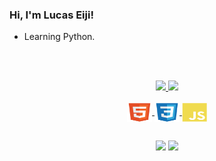 ### Hi, I'm Lucas Eiji!

- Learning Python.

 </br></br>
 
<div align="center">
  <a href="https://github.com/lucasynada">
  <img height="150em" src="https://github-readme-stats.vercel.app/api?username=lucasynada&show_icons=true&theme=dark&include_all_commits=true&count_private=true"/>
  <a href="https://github.com/lucasynada">
  <img height="150em" src="https://github-readme-stats.vercel.app/api/top-langs/?username=lucasynada&layout=compact&langs_count=7&theme=dark"/>
</div>

<div style="display: inline_block" align="center"><br>
<img align="center" alt="Lucas-HTML" height="30" width="40" src="https://raw.githubusercontent.com/devicons/devicon/master/icons/html5/html5-original.svg">
<img align="center" alt="Lucas-CSS" height="30" width="40" src="https://raw.githubusercontent.com/devicons/devicon/master/icons/css3/css3-original.svg">
<img align="center" alt="Lucas-Js" height="30" width="40" src="https://raw.githubusercontent.com/devicons/devicon/master/icons/javascript/javascript-plain.svg">
</div>

##
<div align="center"> 
<a href="https://www.linkedin.com/in/lucas-eiji-80b20724a/"target="_blank"><img src="https://img.shields.io/badge/-LinkedIn-%230077B5?style=for-the-badge&logo=linkedin&logoColor=white" target="_blank"></a> 
<a href ="mailto:lucasynadacontato@gmail.com"><img src="https://img.shields.io/badge/-Gmail-%23333?style=for-the-badge&logo=gmail&logoColor=white" target="_blank"></a>
</div>
 

